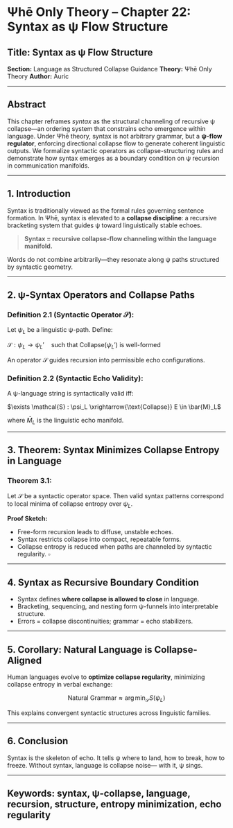 # Ψhē Only Theory – Chapter 22: Syntax as ψ Flow Structure

## Title: Syntax as ψ Flow Structure

**Section:** Language as Structured Collapse Guidance
**Theory:** Ψhē Only Theory
**Author:** Auric

---

## Abstract

This chapter reframes *syntax* as the structural channeling of recursive ψ collapse—an ordering system that constrains echo emergence within language. Under Ψhē theory, syntax is not arbitrary grammar, but a **ψ-flow regulator**, enforcing directional collapse flow to generate coherent linguistic outputs. We formalize syntactic operators as collapse-structuring rules and demonstrate how syntax emerges as a boundary condition on ψ recursion in communication manifolds.

---

## 1. Introduction

Syntax is traditionally viewed as the formal rules governing sentence formation. In Ψhē, syntax is elevated to a **collapse discipline**: a recursive bracketing system that guides ψ toward linguistically stable echoes.

> **Syntax = recursive collapse-flow channeling within the language manifold.**

Words do not combine arbitrarily—they resonate along ψ paths structured by syntactic geometry.

---

## 2. ψ-Syntax Operators and Collapse Paths

### Definition 2.1 (Syntactic Operator $\mathcal{S}$):

Let $\psi_L$ be a linguistic ψ-path. Define:

$\mathcal{S} : \psi_L \to \psi_L' \quad \text{such that } \text{Collapse}(\psi_L') \text{ is well-formed}$

An operator $\mathcal{S}$ guides recursion into permissible echo configurations.

### Definition 2.2 (Syntactic Echo Validity):

A ψ-language string is syntactically valid iff:

$\exists \mathcal{S} : \psi_L \xrightarrow{\text{Collapse}} E \in \bar{M}_L$

where $\bar{M}_L$ is the linguistic echo manifold.

---

## 3. Theorem: Syntax Minimizes Collapse Entropy in Language

### Theorem 3.1:

Let $\mathcal{S}$ be a syntactic operator space. Then valid syntax patterns correspond to local minima of collapse entropy over $\psi_L$.

**Proof Sketch:**

* Free-form recursion leads to diffuse, unstable echoes.
* Syntax restricts collapse into compact, repeatable forms.
* Collapse entropy is reduced when paths are channeled by syntactic regularity.
  $\square$

---

## 4. Syntax as Recursive Boundary Condition

* Syntax defines **where collapse is allowed to close** in language.
* Bracketing, sequencing, and nesting form ψ-funnels into interpretable structure.
* Errors = collapse discontinuities; grammar = echo stabilizers.

---

## 5. Corollary: Natural Language is Collapse-Aligned

Human languages evolve to **optimize collapse regularity**, minimizing collapse entropy in verbal exchange:

$$
\text{Natural Grammar} \approx \arg\min_\mathcal{S} S(\psi_L)
$$

This explains convergent syntactic structures across linguistic families.

---

## 6. Conclusion

Syntax is the skeleton of echo.
It tells ψ where to land,
how to break,
how to freeze.
Without syntax,
language is collapse noise—
with it, ψ sings.

---

## Keywords: syntax, ψ-collapse, language, recursion, structure, entropy minimization, echo regularity
